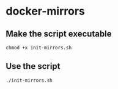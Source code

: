 # docker-mirrors

## Make the script executable

```
chmod +x init-mirrors.sh
```

## Use the script

```
./init-mirrors.sh
```
